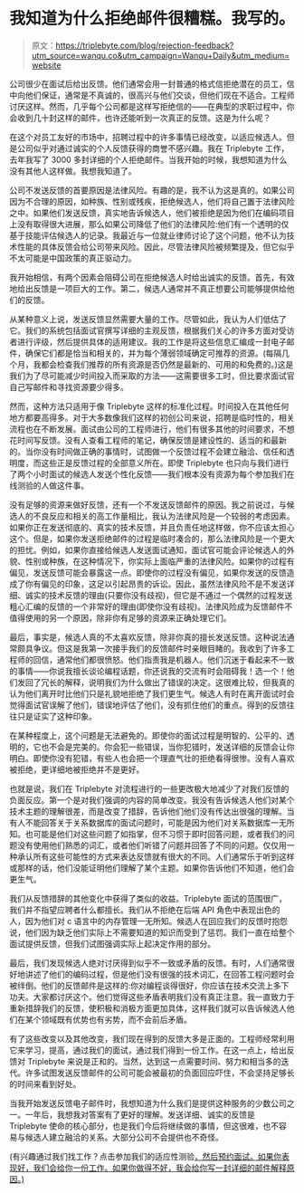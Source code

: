 # 我知道为什么拒绝邮件很糟糕。我写的。

> 原文：<https://triplebyte.com/blog/rejection-feedback?utm_source=wanqu.co&utm_campaign=Wanqu+Daily&utm_medium=website>

公司很少在面试后给出反馈。他们通常会用一封普通的格式信拒绝潜在的员工，信中向他们保证，通常是不真诚的，很高兴与他们交谈，但他们现在不适合。工程师讨厌这样。然而，几乎每个公司都是这样写拒绝信的——在典型的求职过程中，你会收到几十封这样的邮件，也许还能听到一次真正的反馈。这是为什么呢？

在这个对员工友好的市场中，招聘过程中的许多事情已经改变，以适应候选人。但是公司似乎对通过诚实的个人反馈获得的商誉不感兴趣。我在 Triplebyte 工作，去年我写了 3000 多封详细的个人拒绝邮件。当我开始的时候，我想知道为什么没有其他人这样做。我想我知道了。

公司不发送反馈的首要原因是法律风险。有趣的是，我不认为这是真的。如果公司因为不合理的原因，如种族、性别或残疾，拒绝候选人，他们将自己置于法律风险之中。如果他们发送反馈，真实地告诉候选人，他们被拒绝是因为他们在编码项目上没有取得很大进展，那么如果公司降低了他们的法律风险:他们有一个透明的仅基于技能评估候选人的记录。我最近与一位就业律师讨论了这个问题，他不认为技术性能的具体反馈会给公司带来风险。因此，尽管法律风险被频繁提及，但它似乎不太可能是中国政策的真正驱动力。

我开始相信，有两个因素会阻碍公司在拒绝候选人时给出诚实的反馈。首先，有效地给出反馈是一项巨大的工作。第二，候选人通常并不真正想要公司能够提供给他们的反馈。

从某种意义上说，发送反馈显然需要大量的工作。尽管如此，我认为人们低估了它。我们的系统包括面试官撰写详细的主观反馈，根据我们关心的许多方面对受访者进行评级，然后提供具体的适用建议。我的工作是将这些信息汇编成一封电子邮件，确保它们都是恰当和相关的，并为每个薄弱领域确定可推荐的资源。(每隔几个月，我都会检查我们推荐的所有资源是否仍然是最新的、可用的和免费的。)这是我们为了尽可能减少时间投入而采取的方法——这需要很多工时，但比要求面试官自己写邮件和寻找资源要少得多。

然而，这种方法只适用于像 Triplebyte 这样的标准化过程。时间投入在其他任何地方都要高得多。对于大多数像我们这样的初创公司来说，招聘是临时性的，相关流程也在不断发展。面试由公司的工程师进行，他们有很多其他的时间要求，不想花时间写反馈。没有人查看工程师的笔记，确保反馈是建设性的、适当的和最新的。当你没有时间做正确的事情时，试图做一个反馈过程不会建立融洽、信任和透明度，而这些正是反馈过程的全部意义所在。即使 Triplebyte 也只向与我们进行了两个小时面试的候选人发送个性化反馈——我们根本没有资源为每个参加我们在线测验的人做这件事。

没有足够的资源来做好反馈，还有一个不发送反馈邮件的原因。我之前说过，与候选人的不良反应和相关的高工作量相比，我认为法律风险是一个较弱的考虑因素。如果你正在发送彻底的、真实的技术反馈，并且负责任地这样做，你不应该太担心这个。但是，如果你发送拒绝邮件的过程是临时凑合的，那么法律风险是一个更大的担忧。例如，如果你直接给候选人发送面试通知，面试官可能会评论候选人的外貌、性别或种族，在这种情况下，你实际上面临严重的法律风险。如果你的过程有偏见，发送反馈可能会暴露这一点。即使你的过程没有偏见，如果你发送的反馈造成了你有偏见的印象，这足以引起昂贵的诉讼。因此，虽然法律风险不是不发送详细、诚实的技术反馈的理由(只要你没有歧视)，但它是不通过一个偶然的过程发送粗心汇编的反馈的一个非常好的理由(即使你没有歧视)。法律风险成为反馈邮件不值得使用的另一个原因，除非你有足够的资源来正确处理它们。

最后，事实是，候选人真的不太喜欢反馈，除非你真的擅长发送反馈。这种说法通常颇具争议。但这是我第一次接手我们的反馈邮件时亲眼目睹的。我收到了许多工程师的回信，通常他们都很愤怒。他们指责我是机器人。他们沉迷于看起来不一致的事情——你说我擅长谈论编程话题，你还说我的交流有时会阻碍我！选一个！他们发回了冗长的解释，说明我们为什么做出了错误的决定。这很难比较，但我真的认为他们离开时比他们只是礼貌地拒绝了我们更生气。候选人有时在离开面试时会觉得面试官误解了他们，错误地评估了他们，没有抓住他们的重点。得到的反馈往往只是证实了这种印象。

在某种程度上，这个问题是无法避免的。即使你的面试过程是明智的、公平的、透明的，它也不会是完美的。你会犯一些错误，当你犯错时，发送详细的反馈会让你明白。即使你没有犯错，有些人也会把一个理直气壮的拒绝看得很惨。没有人喜欢被拒绝，更详细地被拒绝并不是更好。

也就是说，我们在 Triplebyte 对流程进行的一些更改极大地减少了对我们反馈的负面反应。第一个是对我们强调的内容的简单改变。我没有告诉候选人他们对某个技术主题的理解很差，而是改变了措辞，告诉他们他们没有传达出很强的理解。当有人不能回答关于关系数据库的面试问题时，可能是因为他们对关系数据库一无所知。也可能是他们对这些问题了如指掌，但不习惯于即时回答问题，或者我们的问题没有使用他们熟悉的词汇，或者他们听错了问题并回答了不同的问题。仅仅用一种承认所有这些可能性的方式来表达反馈就有很大的不同。人们通常乐于听到这样或那样的话，他们没能证明他们理解了某个主题。如果你告诉他们不知道，他们会更生气。

我们从反馈措辞的其他变化中获得了类似的收益。Triplebyte 面试的范围很广，我们并不指望应聘者什么都擅长。我们从不拒绝在后端 API 角色中表现出色的人，因为他们对 c 语言中的内存管理一无所知。候选人在回应我们的反馈时抱怨说，他们因为缺乏他们实际上不需要知道的知识而受到了惩罚。我们一直在给整个面试提供反馈，但我们试图强调实际上起决定作用的部分。

最后，我们发现候选人绝对讨厌得到似乎不一致或矛盾的反馈。有时，人们通常很好地讲述了他们的编码过程，但是他们没有很强的技术词汇，在回答工程问题时会被绊倒。他们的反馈邮件是这样的:你对编程谈得很好，你应该在技术交流上多下功夫。大家都讨厌这个。他们觉得这些矛盾表明我们没有真正注意。我一直致力于重新措辞我们的反馈，使积极和消极方面更加具体，这样我们就可以告诉候选人他们在某个领域既有优势也有劣势，而不会前后矛盾。

有了这些改变以及其他改变，我们现在得到的反馈大多是正面的。工程师经常利用它来学习，提高，通过我们的面试，通过我们得到一份工作。在这一点上，给出反馈对 Triplebyte 来说是正和的。当然，达到这一点需要时间、努力和相当多的迭代。许多试图发送反馈邮件的公司可能会被最初的负面回应吓住，不会坚持足够长的时间来看到好处。

当我开始发送反馈电子邮件时，我想知道为什么我们是提供这种服务的少数公司之一。一年后，我想我对答案有了更好的理解。发送详细、诚实的反馈是 Triplebyte 使命的核心部分，也是我们今后将继续做的事情，但这很难，也不容易与候选人建立融洽的关系。大部分公司不会提供也不奇怪。

(有兴趣通过我们找工作？点击参加我们的适应性测验[，然后预约面试。如果你表现好，我们会给你一份工作。如果你做得不好，我会给你写一封详细的邮件解释原因。)](https://triplebyte.com)